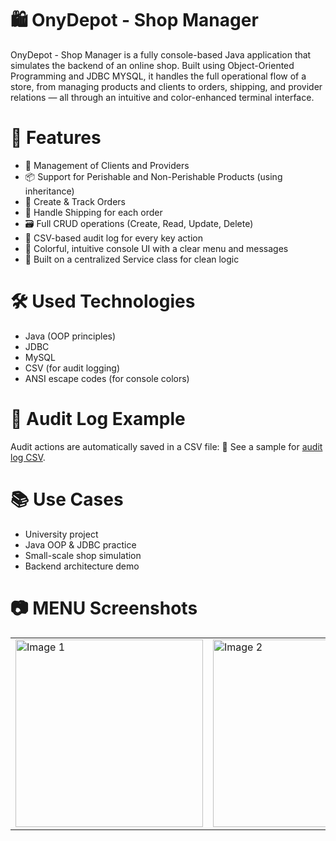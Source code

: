 # 🛍️ OnyDepot - Shop Manager
OnyDepot - Shop Manager is a fully console-based Java application that simulates the backend of an online shop. Built using Object-Oriented Programming and JDBC MYSQL, it handles the full operational flow of a store, from managing products and clients to orders, shipping, and provider relations — all through an intuitive and color-enhanced terminal interface.

# 📌 Features
- 🧍 Management of Clients and Providers
- 📦 Support for Perishable and Non-Perishable Products (using inheritance)
- 🛒 Create & Track Orders
- 🚚 Handle Shipping for each order
- 🗃️ Full CRUD operations (Create, Read, Update, Delete)
- 🧾 CSV-based audit log for every key action
- 🎨 Colorful, intuitive console UI with a clear menu and messages
- 🔧 Built on a centralized Service class for clean logic

# 🛠️ Used Technologies
- Java (OOP principles)
- JDBC
- MySQL 
- CSV (for audit logging)
- ANSI escape codes (for console colors)

# 🧾 Audit Log Example
Audit actions are automatically saved in a CSV file: 🧾 See a sample for [audit log CSV](OnyDepot/audit.csv).

# 📚 Use Cases
- University project
- Java OOP & JDBC practice
- Small-scale shop simulation
- Backend architecture demo

# 📷 MENU Screenshots
<table>
  <tr>
    <td><img src="https://github.com/user-attachments/assets/f0a26d97-5d98-464f-bdac-2e4a558cc589" alt="Image 1" width="300"/></td>
    <td><img src="https://github.com/user-attachments/assets/27f219ca-a012-4df9-a0da-60c92b660712" alt="Image 2" width="300"/></td>
    <td><img src="https://github.com/user-attachments/assets/040b2838-ee3a-4141-a725-4bba7a22cf95" alt="Image 3" width="300"/></td>
  </tr>
</table>




